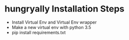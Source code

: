 # hungryally Installation Steps


- Install Virtual Env and Virtual Env wrapper
- Make a new virtual env with python 3.5
- pip install requirements.txt

